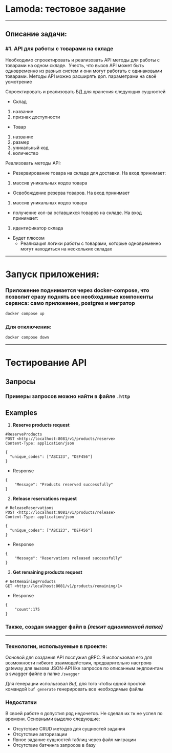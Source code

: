 # Lamoda: тестовое задание
---
## Описание задачи:
### #1. API для работы с товарами на складе
Необходимо спроектировать и реализовать API методы для работы с товарами на одном складе. 
Учесть, что вызов API может быть одновременно из разных систем и они могут работать с одинаковыми товарами.
Методы API можно расширять доп. параметрами на своё усмотрение

Спроектировать и реализовать БД для хранения следующих сущностей

- Склад

1) название
2) признак доступности

- Товар

1) название
2) размер
3) уникальный код
4) количество

Реализовать методы API:

- Резервирование товара на складе для доставки. На вход принимает:

1) массив уникальных кодов товара

- Освобождение резерва товаров. На вход принимает

1) массив уникальных кодов товара

- получение кол-ва оставшихся товаров на складе. На вход принимает:

1) идентификатор склада

- Будет плюсом
  - Реализация логики работы с товарами, которые одновременно могут находиться на нескольких складах

---

# Запуск приложения:

### Приложение поднимается через docker-compose, что позволит сразу поднять все необходимые компоненты сервиса: само приложение, postgres и мигратор

```bash
docker compose up
```

### Для отключения: 

```bash
docker compose down
```

---

# Тестирование API

## Запросы

### Примеры запросов можно найти в файле `.http` 

## Examples

1) **Reserve products request**

``` .http
#ReserveProducts
POST <http://localhost:8081/v1/products/reserve>
Content-Type: application/json

{
  "unique_codes": ["ABC123", "DEF456"]
}
```

- Response

```
{
	"Message": "Products reserved successfully"
}
```

2) **Release reservations request**

``` .http
# ReleaseReservations
POST <http://localhost:8081/v1/products/release>
Content-Type: application/json

{
  "unique_codes": ["ABC123", "DEF456"]
}
```

- Response

```
{
	"Message": "Reservations released successfully"
}
```

3) **Get remaining products request**

``` .http
# GetRemainingProducts
GET <http://localhost:8081/v1/products/remaining/1>
```

- Response

```
{
    "count":175
}
```

### Также, создан swagger файл в *(лежит одноименной папке)*

---

### Технологии, используемые в проекте:

Основой для создания API послужил gRPC. Я использовал его для возможности гибкого взаимодействия, предварительно настроив gateway для вызова JSON-API like запросов по описанным эндпоинтам в swagger файле в папке ```/swagger```

Для генерации использовал *Buf*, для того чтобы одной простой командой ```buf generate``` генерировать все необходимые файлы

### Недостатки

В своей работе я допустил ряд недочетов. Не сделал их тк не успел по времени. Основными выделю следующие:

- Отсутствие CRUD методов для сущностей задания
- Отсутствие авторизации
- Явное задание сущностей таблиц через файл миграции
- Отсутствие батчинга запросов в базу